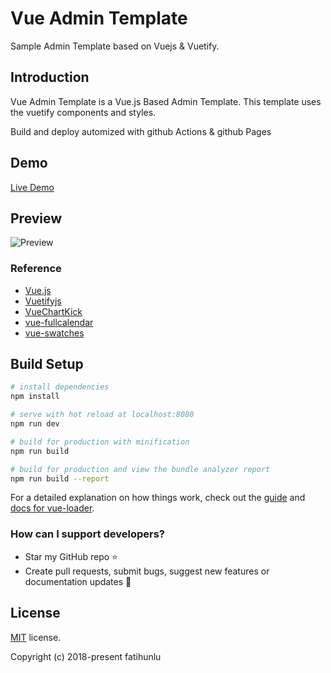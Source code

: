 # Vue Admin Template
Sample Admin Template based on Vuejs &amp; Vuetify.

## Introduction
Vue Admin Template is a Vue.js Based Admin Template. This template uses the vuetify components and styles.

Build and deploy automized with github Actions & github Pages

## Demo
[Live Demo](https://fatihunlu.github.io/vue-admin-template)

## Preview

![Preview](https://github.com/fatihunlu/vue-admin-template/blob/master/static/template.gif)


### Reference

* [Vue.js](https://vuejs.org/)
* [Vuetifyjs](https://vuetifyjs.com/)
* [VueChartKick](https://github.com/ankane/vue-chartkick)
* [vue-fullcalendar](https://github.com/Wanderxx/vue-fullcalendar)
* [vue-swatches](https://saintplay.github.io/vue-swatches/#sub-using-a-preset)

## Build Setup

``` bash
# install dependencies
npm install

# serve with hot reload at localhost:8080
npm run dev

# build for production with minification
npm run build

# build for production and view the bundle analyzer report
npm run build --report
```
For a detailed explanation on how things work, check out the [guide](http://vuejs-templates.github.io/webpack/) and [docs for vue-loader](http://vuejs.github.io/vue-loader).

### How can I support developers?
- Star my GitHub repo :star:
- Create pull requests, submit bugs, suggest new features or documentation updates :wrench:

## License

[MIT](https://github.com/fatihunlu/vue-admin-template/blob/master/LICENSE) license.

Copyright (c) 2018-present fatihunlu
